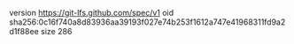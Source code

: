 version https://git-lfs.github.com/spec/v1
oid sha256:0c16f740a8d83936aa39193f027e74b253f1612a747e41968311fd9a2d1f88ee
size 286
